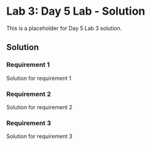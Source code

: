 # Lab 3: Day 5 Lab - Solution

This is a placeholder for Day 5 Lab 3 solution.

## Solution

### Requirement 1
Solution for requirement 1

### Requirement 2
Solution for requirement 2

### Requirement 3
Solution for requirement 3